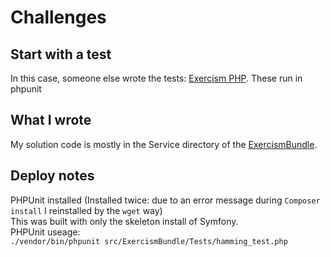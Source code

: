 # Challenges
## Start with a test
In this case, someone else wrote the tests: [Exercism PHP](https://exercism.io/tracks/php). These run in phpunit
## What I wrote
My solution code is mostly in the Service directory of the [ExercismBundle](https://github.com/atom-box/challenges-in-PHP/tree/master/src/ExercismBundle/Service).

## Deploy notes
PHPUnit installed (Installed twice: due to an error message during `Composer install` I reinstalled by the `wget` way)    
This was built with only the skeleton install of Symfony.  
PHPUnit useage:  
`./vendor/bin/phpunit src/ExercismBundle/Tests/hamming_test.php`

